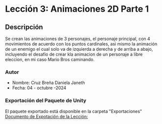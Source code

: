
# Lección 3: Animaciones 2D Parte 1

## Descripción
Se crean las animaciones de 3 personajes, el personaje principal, con 4 movimientos de acuerdo con los puntos cardinales, asi mismo la animación de un enemigo el cual solo va de izquierda a derecha y de arriba a abajo, incluyendo el desafio de crear kla animacion de un personaje a libre eleccion, en mi caso Mario Bros caminando.

### Autor
- Nombre: Cruz Breña Daniela Janeth
- Fecha: 04 - octubre -2024

### Exportación del Paquete de Unity
El paquete exportado está disponible en la carpeta "Exportaciones"
  [Documento de Expotación de la Lección:](Exportaciones/Prototipo03_CBDJ.unitypackage)
